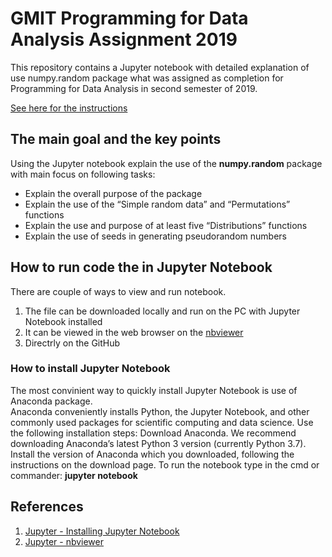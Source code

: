 # GMIT Programming for Data Analysis Assignment 2019

This repository contains a Jupyter notebook with detailed explanation of use numpy.random package what was assigned as completion for Programming for Data Analysis in second semester of 2019.

[See here for the instructions](https://github.com/brianmcginley/ProgDA/raw/master/ProgDA_Assignment.pdf)

## The main goal and the key points

Using the Jupyter notebook explain the use of the **numpy.random** package with main focus on following tasks:

* Explain the overall purpose of the package
* Explain the use of the “Simple random data” and “Permutations” functions
* Explain the use and purpose of at least five “Distributions” functions
* Explain the use of seeds in generating pseudorandom numbers

## How to run code the in Jupyter Notebook

There are couple of ways to view and run notebook.

   1. The file can be downloaded locally and run on the PC with Jupyter Notebook installed
   2. It can be viewed in the web browser on the [nbviewer](https://nbviewer.jupyter.org/)
   3. Directrly on the GitHub

### How to install Jupyter Notebook

The most convinient way to quickly install Jupyter Notebook is use of Anaconda package.  
Anaconda conveniently installs Python, the Jupyter Notebook, and other commonly used packages for scientific computing and data science.
Use the following installation steps:
Download Anaconda. We recommend downloading Anaconda’s latest Python 3 version (currently Python 3.7).
Install the version of Anaconda which you downloaded, following the instructions on the download page.
To run the notebook type in the cmd or commander:
 **jupyter notebook**



## References

1. [Jupyter - Installing Jupyter Notebook](https://jupyter.readthedocs.io/en/latest/install.html)
1. [Jupyter - nbviewer](https://nbviewer.jupyter.org/)